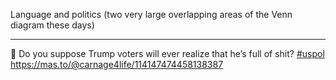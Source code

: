 Language and politics (two very large overlapping areas of the Venn diagram these days)

---

🤔 Do you suppose Trump voters will ever realize that he’s full of shit? [\#<span>uspol</span>](https://social.lol/tags/uspol) [<span class="invisible">https://</span><span class="ellipsis">mas.to/@carnage4life/114147474</span><span class="invisible">458138387</span>](https://mas.to/@carnage4life/114147474458138387)